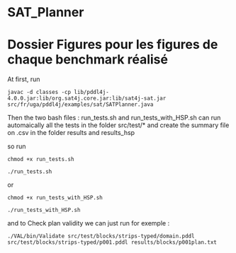 # SAT_Planner

# Dossier Figures pour les figures de chaque benchmark réalisé
At first, run 
```
javac -d classes -cp lib/pddl4j-4.0.0.jar:lib/org.sat4j.core.jar:lib/sat4j-sat.jar  src/fr/uga/pddl4j/examples/sat/SATPlanner.java
```

Then the two bash files : run_tests.sh and run_tests_with_HSP.sh can run automaically all the tests in the folder src/test/* and create the summary file on .csv in the folder results and results_hsp  

so run 
```
chmod +x run_tests.sh
```

```
./run_tests.sh
```
or 
```
chmod +x run_tests_with_HSP.sh
```

```
./run_tests_with_HSP.sh
```

and to Check plan validity we can just run for exemple : 

```
./VAL/bin/Validate src/test/blocks/strips-typed/domain.pddl src/test/blocks/strips-typed/p001.pddl results/blocks/p001plan.txt
```